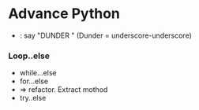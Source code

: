 # Advance Python
- __<method-name>__ : say "DUNDER <method-name>" (Dunder = underscore-underscore)
### Loop..else
- while...else
- for...else
- => refactor. Extract mothod
- try..else

